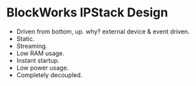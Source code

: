 


BlockWorks IPStack Design
=========================
- Driven from bottom, up. why? external device & event driven.
- Static.
- Streaming.
- Low RAM usage.
- Instant startup.
- Low power usage.
- Completely decoupled.


